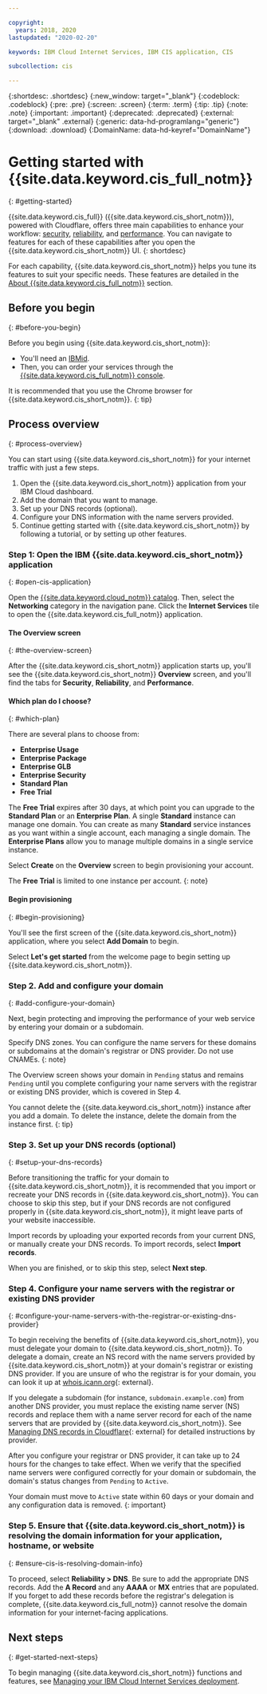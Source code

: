 ```yaml
---

copyright:
  years: 2018, 2020
lastupdated: "2020-02-20"

keywords: IBM Cloud Internet Services, IBM CIS application, CIS

subcollection: cis

---
```


{:shortdesc: .shortdesc}
{:new_window: target="_blank"}
{:codeblock: .codeblock}
{:pre: .pre}
{:screen: .screen}
{:term: .term}
{:tip: .tip}
{:note: .note}
{:important: .important}
{:deprecated: .deprecated}
{:external: target="_blank" .external}
{:generic: data-hd-programlang="generic"}
{:download: .download}
{:DomainName: data-hd-keyref="DomainName"}

# Getting started with {{site.data.keyword.cis_full_notm}}
{: #getting-started}

{{site.data.keyword.cis_full}} ({{site.data.keyword.cis_short_notm}}), powered with Cloudflare, offers three main capabilities to enhance your workflow: [security](/docs/cis?topic=cis-managing-cis-for-optimal-security), [reliability](/docs/cis?topic=cis-managing-your-cis-deployment-for-optimal-reliability), and [performance](/docs/cis?topic=cis-managing-your-cis-deployment-for-best-performance). You can navigate to features for each of these capabilities after you open the {{site.data.keyword.cis_short_notm}} UI.
{: shortdesc}

For each capability, {{site.data.keyword.cis_short_notm}} helps you tune its features to suit your specific needs. These features are detailed in the [About {{site.data.keyword.cis_full_notm}}](/docs/cis?topic=cis-about-ibm-cloud-internet-services) section.

## Before you begin
{: #before-you-begin}

Before you begin using {{site.data.keyword.cis_short_notm}}:

* You'll need an [IBMid](https://www.ibm.com/account/reg/us-en/signup?formid=urx-19776). 
* Then, you can order your services through the [{{site.data.keyword.cis_full_notm}} console](https://{DomainName}/catalog/services/internet-services).

It is recommended that you use the Chrome browser for {{site.data.keyword.cis_short_notm}}.
{: tip}

## Process overview
{: #process-overview}

You can start using {{site.data.keyword.cis_short_notm}} for your internet traffic with just a few steps.

1. Open the {{site.data.keyword.cis_short_notm}} application from your IBM Cloud dashboard.
1. Add the domain that you want to manage.
1. Set up your DNS records (optional).
1. Configure your DNS information with the name servers provided.
1. Continue getting started with {{site.data.keyword.cis_short_notm}} by following a tutorial, or by setting up other features.

### Step 1: Open the IBM {{site.data.keyword.cis_short_notm}} application
{: #open-cis-application}

Open the [{{site.data.keyword.cloud_notm}} catalog](https://{DomainName}/catalog/). Then, select the **Networking** category in the navigation pane. Click the **Internet Services** tile to open the {{site.data.keyword.cis_full_notm}} application.

#### The Overview screen
{: #the-overview-screen}

After the {{site.data.keyword.cis_short_notm}} application starts up, you'll see the {{site.data.keyword.cis_short_notm}} **Overview** screen, and you'll find the tabs for **Security**, **Reliability**, and **Performance**.

#### Which plan do I choose?
{: #which-plan}

There are several plans to choose from:

* **Enterprise Usage**
* **Enterprise Package**
* **Enterprise GLB**
* **Enterprise Security**
* **Standard Plan**
* **Free Trial**

The **Free Trial** expires after 30 days, at which point you can upgrade to the **Standard Plan** or an **Enterprise Plan**. A single **Standard** instance can manage one domain. You can create as many **Standard** service instances as you want within a single account, each managing a single domain. The **Enterprise Plans** allow you to manage multiple domains in a single service instance.

Select **Create** on the **Overview** screen to begin provisioning your account.

The **Free Trial** is limited to one instance per account.
{: note}

#### Begin provisioning
{: #begin-provisioning}

You'll see the first screen of the {{site.data.keyword.cis_short_notm}} application, where you select **Add Domain** to begin.

Select **Let's get started** from the welcome page to begin setting up {{site.data.keyword.cis_short_notm}}.

### Step 2. Add and configure your domain
{: #add-configure-your-domain}

Next, begin protecting and improving the performance of your web service by entering your domain or a subdomain.

Specify DNS zones. You can configure the name servers for these domains or subdomains at the domain's registrar or DNS provider. Do not use CNAMEs.
{: note}

The Overview screen shows your domain in `Pending` status and remains `Pending` until you complete configuring your name servers with the registrar or existing DNS provider, which is covered in Step 4.

You cannot delete the {{site.data.keyword.cis_short_notm}} instance after you add a domain. To delete the instance, delete the domain from the instance first.
{: tip}

### Step 3. Set up your DNS records (optional)
{: #setup-your-dns-records}

Before transitioning the traffic for your domain to {{site.data.keyword.cis_short_notm}}, it is recommended that you import or recreate your DNS records in {{site.data.keyword.cis_short_notm}}. You can choose to skip this step, but if your DNS records are not configured properly in {{site.data.keyword.cis_short_notm}}, it might leave parts of your website inaccessible.

Import records by uploading your exported records from your current DNS, or manually create your DNS records. To import records, select **Import records**.

When you are finished, or to skip this step, select **Next step**.

### Step 4. Configure your name servers with the registrar or existing DNS provider
{: #configure-your-name-servers-with-the-registrar-or-existing-dns-provider}

To begin receiving the benefits of {{site.data.keyword.cis_short_notm}}, you must delegate your domain to {{site.data.keyword.cis_short_notm}}. To delegate a domain, create an NS record with the name servers provided by {{site.data.keyword.cis_short_notm}} at your domain's registrar or existing DNS provider. If you are unsure of who the registrar is for your domain, you can look it up at [whois.icann.org](https://whois.icann.org/){: external}.

If you delegate a subdomain (for instance, `subdomain.example.com`) from another DNS provider, you must replace the existing name server (NS) records and replace them with a name server record for each of the name servers that are provided by {{site.data.keyword.cis_short_notm}}. See [Managing DNS records in Cloudflare](https://support.cloudflare.com/hc/en-us/articles/360019093151-Managing-DNS-records-in-Cloudflare){: external} for detailed instructions by provider.

After you configure your registrar or DNS provider, it can take up to 24 hours for the changes to take effect. When we verify that the specified name servers were configured correctly for your domain or subdomain, the domain's status changes from `Pending` to `Active`. 

Your domain must move to `Active` state within 60 days or your domain and any configuration data is removed.
{: important}

### Step 5. Ensure that {{site.data.keyword.cis_short_notm}} is resolving the domain information for your application, hostname, or website
{: #ensure-cis-is-resolving-domain-info}

To proceed, select **Reliability > DNS**. Be sure to add the appropriate DNS records. Add the **A Record** and any **AAAA** or **MX** entries that are populated. If you forget to add these records before the registrar's delegation is complete, {{site.data.keyword.cis_full_notm}} cannot resolve the domain information for your internet-facing applications.

## Next steps
{: #get-started-next-steps}

To begin managing {{site.data.keyword.cis_short_notm}} functions and features, see [Managing your IBM Cloud Internet Services deployment](/docs/cis?topic=cis-managing-your-cis-deployment).
